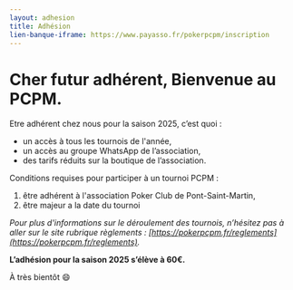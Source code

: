 ```yaml
---
layout: adhesion
title: Adhésion
lien-banque-iframe: https://www.payasso.fr/pokerpcpm/inscription
---
```


# Cher futur adhérent, Bienvenue au PCPM.
Etre adhérent chez nous pour la saison 2025, c’est quoi :
* un accès à tous les tournois de l'année,
* un accès au groupe WhatsApp de l’association,
* des tarifs réduits sur la boutique de l’association.

Conditions requises pour participer à un tournoi PCPM :
1. être adhérent à l'association Poker Club de Pont-Saint-Martin,
2. être majeur a la date du tournoi

_Pour plus d'informations sur le déroulement des tournois, n’hésitez pas à aller sur le site rubrique règlements : [https://pokerpcpm.fr/reglements](https://pokerpcpm.fr/reglements)._

**L’adhésion pour la saison 2025 s’élève à 60€.**

À très bientôt 😄
